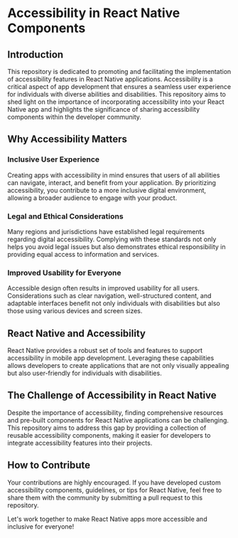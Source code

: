 # Accessibility in React Native Components

## Introduction

This repository is dedicated to promoting and facilitating the implementation of accessibility features in React Native applications. Accessibility is a critical aspect of app development that ensures a seamless user experience for individuals with diverse abilities and disabilities. This repository aims to shed light on the importance of incorporating accessibility into your React Native app and highlights the significance of sharing accessibility components within the developer community.

## Why Accessibility Matters

### Inclusive User Experience

Creating apps with accessibility in mind ensures that users of all abilities can navigate, interact, and benefit from your application. By prioritizing accessibility, you contribute to a more inclusive digital environment, allowing a broader audience to engage with your product.

### Legal and Ethical Considerations

Many regions and jurisdictions have established legal requirements regarding digital accessibility. Complying with these standards not only helps you avoid legal issues but also demonstrates ethical responsibility in providing equal access to information and services.

### Improved Usability for Everyone

Accessible design often results in improved usability for all users. Considerations such as clear navigation, well-structured content, and adaptable interfaces benefit not only individuals with disabilities but also those using various devices and screen sizes.

## React Native and Accessibility

React Native provides a robust set of tools and features to support accessibility in mobile app development. Leveraging these capabilities allows developers to create applications that are not only visually appealing but also user-friendly for individuals with disabilities.

## The Challenge of Accessibility in React Native

Despite the importance of accessibility, finding comprehensive resources and pre-built components for React Native applications can be challenging. This repository aims to address this gap by providing a collection of reusable accessibility components, making it easier for developers to integrate accessibility features into their projects.

## How to Contribute

Your contributions are highly encouraged. If you have developed custom accessibility components, guidelines, or tips for React Native, feel free to share them with the community by submitting a pull request to this repository.

Let's work together to make React Native apps more accessible and inclusive for everyone!
